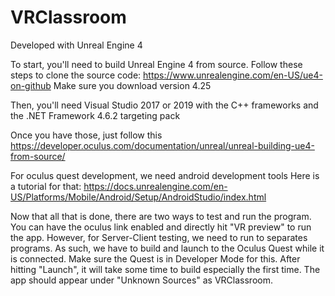 # VRClassroom

Developed with Unreal Engine 4

To start, you'll need to build Unreal Engine 4 from source.
Follow these steps to clone the source code: https://www.unrealengine.com/en-US/ue4-on-github
Make sure you download version 4.25

Then, you'll need Visual Studio 2017 or 2019 with the C++ frameworks and the .NET Framework 4.6.2 targeting pack

Once you have those, just follow this https://developer.oculus.com/documentation/unreal/unreal-building-ue4-from-source/

For oculus quest development, we need android development tools
Here is a tutorial for that: https://docs.unrealengine.com/en-US/Platforms/Mobile/Android/Setup/AndroidStudio/index.html

Now that all that is done, there are two ways to test and run the program. You can have the oculus link enabled and directly hit "VR preview" to run the app.
However, for Server-Client testing, we need to run to separates programs. As such, we have to build and launch to the Oculus Quest while it is connected. Make sure the Quest is in Developer Mode for this.
After hitting "Launch", it will take some time to build especially the first time. The app should appear under "Unknown Sources" as VRClassroom.